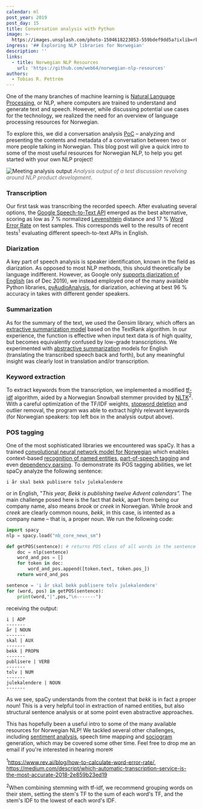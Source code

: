 ```yaml
---
calendar: ml
post_year: 2019
post_day: 15
title: Conversation analysis with Python
image: >-
  https://images.unsplash.com/photo-1504618223053-559bdef9dd5a?ixlib=rb-1.2.1&ixid=eyJhcHBfaWQiOjEyMDd9&auto=format&fit=crop&w=1350&q=80
ingress: '## Exploring NLP libraries for Norwegian'
description: ''
links:
  - title: Norwegian NLP Resources
    url: 'https://github.com/web64/norwegian-nlp-resources'
authors:
  - Tobias R. Pettrém
---
```

One of the many branches of machine learning is [Natural Language Processing](https://towardsdatascience.com/introduction-to-natural-language-processing-nlp-323cc007df3d), or NLP, where computers are trained to understand and generate text and speech. However, while discussing potential use cases for the technology, we realized the need for an overview of language processing resources for Norwegian.

To explore this, we did a conversation analysis [PoC](https://en.wikipedia.org/wiki/Proof_of_concept) – analyzing and presenting the contents and metadata of a conversation between two or more people talking in Norwegian. This blog post will give a quick intro to some of the most useful resources for Norwegian NLP, to help you get started with your own NLP project!

![Meeting analysis output](/assets/echo_output_border.png "Meeting analysis output") 
<span style="color:dimgray"><i>Analysis output of a test discussion revolving around NLP product development</i></span>.

<h3>Transcription</h3>

Our first task was transcribing the recorded speech. After evaluating several options, the [Google Speech-to-Text API](https://cloud.google.com/speech-to-text/) emerged as the best alternative, scoring as low as 7 % normalized [Levenshtein](https://itnext.io/string-similarity-the-basic-know-your-algorithms-guide-3de3d7346227) distance and 17 % [Word Error Rate](https://medium.com/descript/challenges-in-measuring-automatic-transcription-accuracy-f322bf5994f) on test samples. This corresponds well to the results of recent tests<sup>1</sup> evaluating different speech-to-text APIs in English.

<h3>Diarization</h3>

A key part of speech analysis is speaker identification, known in the field as diarization. As opposed to most NLP methods, this should theoretically be language indifferent. However, as Google only [supports diarization of English](https://cloud.google.com/speech-to-text/docs/supported-features-languages#diarization) (as of Dec 2019), we instead employed one of the many available Python libraries, [pyAudioAnalysis](https://github.com/tyiannak/pyAudioAnalysis), for diarization, achieving at best 96 % accuracy in takes with different gender speakers.

<h3>Summarization</h3>

As for the summary of the text, we used the Gensim library, which offers an [extractive summarization model](https://www.geeksforgeeks.org/python-extractive-text-summarization-using-gensim/) based on the TextRank algorithm. In our experience, the function is effective when input text data is of high quality, but becomes equivalently confused by low-grade transcriptions. We experimented with [abstractive summarization](https://towardsdatascience.com/abstractive-summarization-of-dialogues-f530c7d290be) models for English (translating the transcribed speech back and forth), but any meaningful insight was clearly lost in translation and/or transcription.

<h3>Keyword extraction</h3>

To extract keywords from the transcription, we implemented a modified [tf-idf](https://en.wikipedia.org/wiki/Tf%E2%80%93idf) algorithm, aided by a Norwegian Snowball stemmer provided by [NLTK](https://www.nltk.org/_modules/nltk/stem/snowball.html#NorwegianStemmer)<sup>2</sup>. With a careful optimization of the TF/IDF weights, [stopword deletion](https://en.wikipedia.org/wiki/Stop_words) and outlier removal, the program was able to extract highly relevant keywords (for Norwegian speakers: top left box in the analysis output above).

<h3>POS tagging</h3>

One of the most sophisticated libraries we encountered was spaCy. It has a trained [convolutional neural network model for Norwegian](https://spacy.io/models/nb) which enables context-based [recognition of named entities](https://towardsdatascience.com/custom-named-entity-recognition-using-spacy-7140ebbb3718), [part-of-speech tagging](https://stackabuse.com/python-for-nlp-parts-of-speech-tagging-and-named-entity-recognition/) and even [dependency parsing](http://nlpprogress.com/english/dependency_parsing.html). To demonstrate its POS tagging abilities, we let spaCy analyze the following sentence:

```
i år skal bekk publisere tolv julekalendere
```

or in English, "_This year, Bekk is publishing twelve Advent calendars"._ The main challenge posed here is the fact that _bekk_, apart from being our company name, also means _brook_ or _creek_ in Norwegian. While <i>brook</i> and <i>creek</i> are clearly common nouns, _bekk_, in this case, is intented as a company name – that is, a proper noun. We run the following code:

```python
import spacy
nlp = spacy.load("nb_core_news_sm")

def getPOS(sentence): # returns POS class of all words in the sentence
    doc = nlp(sentence)
    word_and_pos = []
    for token in doc:
        word_and_pos.append([token.text, token.pos_])
    return word_and_pos

sentence = 'i år skal bekk publisere tolv julekalendere'
for (word, pos) in getPOS(sentence):
    print(word,"|",pos,"\n-------")
```

receiving the output:

```
i | ADP 
-------
år | NOUN 
-------
skal | AUX 
-------
bekk | PROPN 
-------
publisere | VERB 
-------
tolv | NUM 
-------
julekalendere | NOUN 
-------
```

As we see, spaCy understands from the context that _bekk_ is in fact a proper noun! This is a very helpful tool in extraction of named entities, but also structural sentence analysis or at some point even abstractive approaches.

This has hopefully been a useful intro to some of the many available resources for Norwegian NLP! We tackled several other challenges, including [sentiment analysis](https://en.wikipedia.org/wiki/Sentiment_analysis), speech time mapping and [sociogram](https://en.wikipedia.org/wiki/Sociogram) generation, which may be covered some other time. Feel free to drop me an email if you're interested in hearing more<a href="mailto:tobias.pettrem@bekk.no" style="text-decoration:none">✉</a>

<sup>1</sup>https://www.rev.ai/blog/how-to-calculate-word-error-rate/, https://medium.com/descript/which-automatic-transcription-service-is-the-most-accurate-2018-2e859b23ed19

<sup>2</sup>When combining stemming with tf-idf, we recommend grouping words on their stem, setting the stem's TF to the sum of each word's TF, and the stem's IDF to the lowest of each word's IDF.
